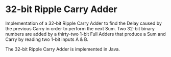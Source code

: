 # 32-bit Ripple Carry Adder
Implementation of a 32-bit Ripple Carry Adder to find the Delay caused by the previous Carry in order to perform the next Sum.
Two 32-bit binary numbers are added by a thirty-two 1-bit Full Adders that produce a Sum and Carry by reading two 1-bit inputs A & B.

The 32-bit Ripple Carry Adder is implemented in Java.
